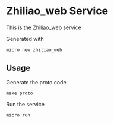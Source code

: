 # Zhiliao_web Service

This is the Zhiliao_web service

Generated with

```
micro new zhiliao_web
```

## Usage

Generate the proto code

```
make proto
```

Run the service

```
micro run .
```
